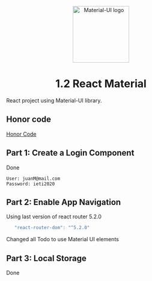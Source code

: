 <p align="center">
  <a href="https://material-ui.com/" rel="noopener" target="_blank"><img width="150" src="https://material-ui.com/static/logo.svg" alt="Material-UI logo"></a></p>
</p>

<h1 align="center">1.2 React Material</h1>
React project using Material-UI library.

## Honor code

[Honor Code](HonorCode.txt)

## Part 1: Create a Login Component

Done

```
User: juanM@mail.com
Password: ieti2020
```

## Part 2: Enable App Navigation 

Using last version of react router 5.2.0
```javascript
   "react-router-dom": "^5.2.0"   
```

Changed all Todo to use Material UI elements

## Part 3: Local Storage

Done 
